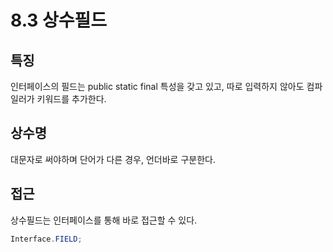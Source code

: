 # 8.3 상수필드
## 특징
인터페이스의 필드는 public static final 특성을 갖고 있고, 따로 입력하지 않아도 컴파일러가 키워드를 추가한다.
## 상수명
대문자로 써야하며 단어가 다른 경우, 언더바로 구분한다.
## 접근
상수필드는 인터페이스를 통해 바로 접근할 수 있다.
~~~java
Interface.FIELD;
~~~